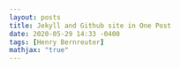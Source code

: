```yaml
---
layout: posts
title: Jekyll and Github site in One Post
date: 2020-05-29 14:33 -0400
tags: [Henry Bernreuter]
mathjax: "true"
---
```


